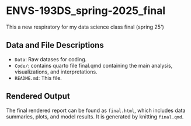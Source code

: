 # ENVS-193DS_spring-2025_final
This a new respiratory for my data science class final (spring 25') 

## Data and File Descriptions
- `Data`: Raw datases for coding.
- `Code/`: contains quarto file final.qmd containing the main analysis, visualizations, and interpretations.
- `README.md`: This file.

## Rendered Output
The final rendered report can be found as `final.html`, which includes data summaries, plots, and model results. It is generated by knitting `final.qmd`.
